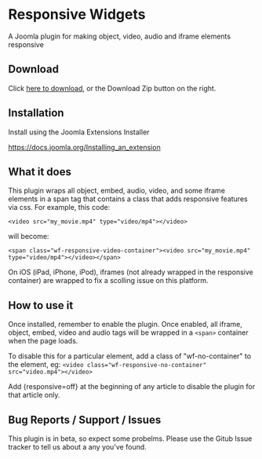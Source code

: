 # Responsive Widgets
A Joomla plugin for making object, video, audio and iframe elements responsive

## Download
Click [here to download](https://github.com/widgetfactory/wf_responsive_widgets/archive/master.zip), or the Download Zip button on the right.

## Installation
Install using the Joomla Extensions Installer

https://docs.joomla.org/Installing_an_extension

## What it does
This plugin wraps all object, embed, audio, video, and some iframe elements in a span tag that contains a class that adds responsive features via css. For example, this code:

`<video src="my_movie.mp4" type="video/mp4"></video>`

will become:

`<span class="wf-responsive-video-container"><video src="my_movie.mp4" type="video/mp4"></video></span>`

On iOS (iPad, iPhone, iPod), iframes (not already wrapped in the responsive container) are wrapped  to fix a scolling issue on this platform.

## How to use it
Once installed, remember to enable the plugin. Once enabled, all iframe, object, embed, video and audio tags will be wrapped in a `<span>` container when the page loads.

To disable this for a particular element, add a class of "wf-no-container" to the element, eg: `<video class="wf-responsive-no-container" src="video.mp4"></video>`

Add {responsive=off} at the beginning of any article to disable the plugin for that article only.

## Bug Reports / Support / Issues
This plugin is in beta, so expect some probelms. Please use the Gitub Issue tracker to tell us about a any you've found.
